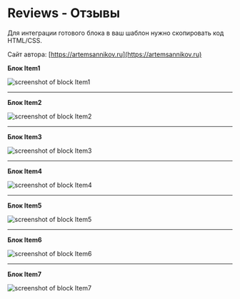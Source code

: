 Reviews - Отзывы
=====================

Для интеграции готового блока в ваш шаблон нужно скопировать код HTML/CSS.

Сайт автора: [https://artemsannikov.ru](https://artemsannikov.ru)

**Блок Item1**

![screenshot of block Item1](https://user-images.githubusercontent.com/31792522/69213325-8f3e4480-0b85-11ea-8d72-7bd15b10f2dd.jpg)

<hr>

**Блок Item2**

![screenshot of block Item2](https://user-images.githubusercontent.com/31792522/69214362-97e44a00-0b88-11ea-9b77-6767acbf4f78.jpg)

<hr>

**Блок Item3**

![screenshot of block Item3](https://user-images.githubusercontent.com/31792522/69214649-4f795c00-0b89-11ea-9337-f3237534d55b.jpg)

<hr>

**Блок Item4**

![screenshot of block Item4](https://user-images.githubusercontent.com/31792522/69228835-1f8c8180-0ba6-11ea-8732-d324302b41d6.jpg)

<hr>

**Блок Item5**

![screenshot of block Item5](https://user-images.githubusercontent.com/31792522/69229462-41d2cf00-0ba7-11ea-8654-3fe50470d7c8.jpg)

<hr>

**Блок Item6**

![screenshot of block Item6]()

<hr>

**Блок Item7**

![screenshot of block Item7]()